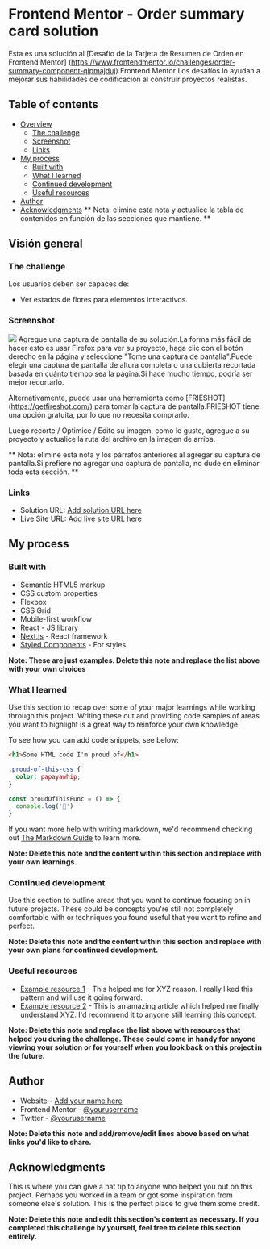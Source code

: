 # Frontend Mentor - Order summary card solution

Esta es una solución al [Desafío de la Tarjeta de Resumen de Orden en Frontend Mentor] (https://www.frontendmentor.io/challenges/order-summary-component-qlpmajduj).Frontend Mentor Los desafíos lo ayudan a mejorar sus habilidades de codificación al construir proyectos realistas.
## Table of contents

- [Overview](#overview)
  - [The challenge](#the-challenge)
  - [Screenshot](#screenshot)
  - [Links](#links)
- [My process](#my-process)
  - [Built with](#built-with)
  - [What I learned](#what-i-learned)
  - [Continued development](#continued-development)
  - [Useful resources](#useful-resources)
- [Author](#author)
- [Acknowledgments](#acknowledgments)
** Nota: elimine esta nota y actualice la tabla de contenidos en función de las secciones que mantiene. **

## Visión general

### The challenge

Los usuarios deben ser capaces de:

- Ver estados de flores para elementos interactivos.

### Screenshot

![](./screenshot.jpg)
Agregue una captura de pantalla de su solución.La forma más fácil de hacer esto es usar Firefox para ver su proyecto, haga clic con el botón derecho en la página y seleccione "Tome una captura de pantalla".Puede elegir una captura de pantalla de altura completa o una cubierta recortada basada en cuánto tiempo sea la página.Si hace mucho tiempo, podría ser mejor recortarlo.

Alternativamente, puede usar una herramienta como [FRIESHOT] (https://getfireshot.com/) para tomar la captura de pantalla.FRIESHOT tiene una opción gratuita, por lo que no necesita comprarlo.

Luego recorte / Optimice / Edite su imagen, como le guste, agregue a su proyecto y actualice la ruta del archivo en la imagen de arriba.

** Nota: elimine esta nota y los párrafos anteriores al agregar su captura de pantalla.Si prefiere no agregar una captura de pantalla, no dude en eliminar toda esta sección. **

### Links

- Solution URL: [Add solution URL here](https://your-solution-url.com)
- Live Site URL: [Add live site URL here](https://your-live-site-url.com)

## My process

### Built with

- Semantic HTML5 markup
- CSS custom properties
- Flexbox
- CSS Grid
- Mobile-first workflow
- [React](https://reactjs.org/) - JS library
- [Next.js](https://nextjs.org/) - React framework
- [Styled Components](https://styled-components.com/) - For styles

**Note: These are just examples. Delete this note and replace the list above with your own choices**

### What I learned

Use this section to recap over some of your major learnings while working through this project. Writing these out and providing code samples of areas you want to highlight is a great way to reinforce your own knowledge.

To see how you can add code snippets, see below:

```html
<h1>Some HTML code I'm proud of</h1>
```
```css
.proud-of-this-css {
  color: papayawhip;
}
```
```js
const proudOfThisFunc = () => {
  console.log('🎉')
}
```

If you want more help with writing markdown, we'd recommend checking out [The Markdown Guide](https://www.markdownguide.org/) to learn more.

**Note: Delete this note and the content within this section and replace with your own learnings.**

### Continued development

Use this section to outline areas that you want to continue focusing on in future projects. These could be concepts you're still not completely comfortable with or techniques you found useful that you want to refine and perfect.

**Note: Delete this note and the content within this section and replace with your own plans for continued development.**

### Useful resources

- [Example resource 1](https://www.example.com) - This helped me for XYZ reason. I really liked this pattern and will use it going forward.
- [Example resource 2](https://www.example.com) - This is an amazing article which helped me finally understand XYZ. I'd recommend it to anyone still learning this concept.

**Note: Delete this note and replace the list above with resources that helped you during the challenge. These could come in handy for anyone viewing your solution or for yourself when you look back on this project in the future.**

## Author

- Website - [Add your name here](https://www.your-site.com)
- Frontend Mentor - [@yourusername](https://www.frontendmentor.io/profile/yourusername)
- Twitter - [@yourusername](https://www.twitter.com/yourusername)

**Note: Delete this note and add/remove/edit lines above based on what links you'd like to share.**

## Acknowledgments

This is where you can give a hat tip to anyone who helped you out on this project. Perhaps you worked in a team or got some inspiration from someone else's solution. This is the perfect place to give them some credit.

**Note: Delete this note and edit this section's content as necessary. If you completed this challenge by yourself, feel free to delete this section entirely.**
